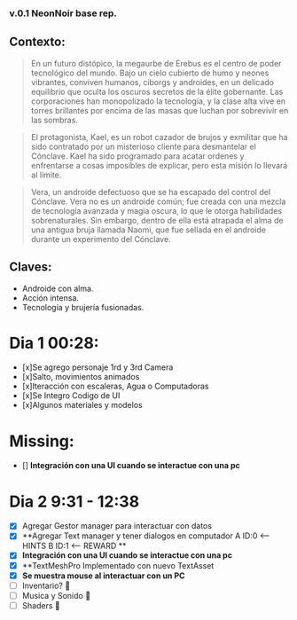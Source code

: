   ### v.0.1 NeonNoir base rep. 
  ## Contexto: 
  > En un futuro distópico, la megaurbe de Erebus es el centro de poder tecnológico del mundo. 
  > Bajo un cielo cubierto de humo y neones vibrantes, conviven humanos, ciborgs y androides, en un delicado equilibrio que oculta los oscuros secretos de la élite gobernante. 
  > Las corporaciones han monopolizado la tecnología, y la clase alta vive en torres brillantes por encima de las masas que luchan por sobrevivir en las sombras.
  
  > El protagonista, Kael, es un robot cazador de brujos y exmilitar que ha sido contratado por un misterioso cliente para desmantelar el Cónclave. 
  > Kael ha sido programado para acatar ordenes y enfrentarse a cosas imposibles de explicar, pero esta misión lo llevará al límite. 
  
  > Vera, un androide defectuoso que se ha escapado del control del Cónclave. 
  > Vera no es un androide común; fue creada con una mezcla de tecnología avanzada y magia oscura, lo que le otorga habilidades sobrenaturales. 
  > Sin embargo, dentro de ella está atrapada el alma de una antigua bruja llamada Naomi, que fue sellada en el androide durante un experimento del Cónclave. 

  ## Claves:
  * Androide con alma.
  * Acción intensa.
  * Tecnología y brujería fusionadas.
  
  # Dia 1 00:28:
  * [x]Se agrego personaje 1rd y 3rd Camera 
  * [x]Salto, movimientos animados
  * [x]Iteracción con escaleras, Agua o Computadoras
  * [x]Se Integro Codigo de UI
  * [x]Algunos materiales y modelos

  # Missing: 
  * [] **Integración con una UI cuando se interactue con una pc**

  # Dia 2 9:31  - 12:38
  * [x] Agregar Gestor manager para interactuar con datos
  * [x] **Agregar Text manager y tener dialogos en computador A ID:0 <-- HINTS B ID:1 <-- REWARD **
  * [x] **Integración con una UI cuando se interactue con una pc**
  * [x] **TextMeshPro Implementado con nuevo TextAsset
  * [x] **Se muestra mouse al interactuar con un PC**
  * [ ] Inventario? 🥉
  * [ ] Musica y Sonido 🥈
  * [ ] Shaders 🥇

